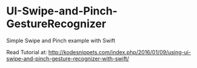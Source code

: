 # UI-Swipe-and-Pinch-GestureRecognizer
Simple Swipe and Pinch example with Swift

Read Tutorial at:
http://kodesnippets.com/index.php/2016/01/09/using-ui-swipe-and-pinch-gesture-recognizer-with-swift/
